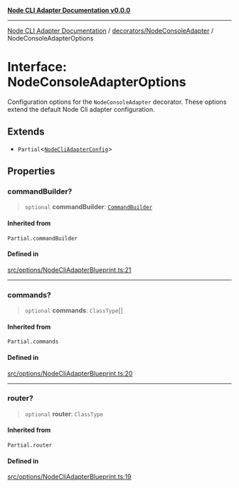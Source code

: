 [**Node CLI Adapter Documentation v0.0.0**](../../../README.md)

***

[Node CLI Adapter Documentation](../../../modules.md) / [decorators/NodeConsoleAdapter](../README.md) / NodeConsoleAdapterOptions

# Interface: NodeConsoleAdapterOptions

Configuration options for the `NodeConsoleAdapter` decorator.
These options extend the default Node Cli adapter configuration.

## Extends

- `Partial`\<[`NodeCliAdapterConfig`](../../../options/NodeCliAdapterBlueprint/interfaces/NodeCliAdapterConfig.md)\>

## Properties

### commandBuilder?

> `optional` **commandBuilder**: [`CommandBuilder`](../../../declarations/type-aliases/CommandBuilder.md)

#### Inherited from

`Partial.commandBuilder`

#### Defined in

[src/options/NodeCliAdapterBlueprint.ts:21](https://github.com/stonemjs/node-cli-adapter/blob/51fcc01bbd0eb589538cce80e62e720559e5481a/src/options/NodeCliAdapterBlueprint.ts#L21)

***

### commands?

> `optional` **commands**: `ClassType`[]

#### Inherited from

`Partial.commands`

#### Defined in

[src/options/NodeCliAdapterBlueprint.ts:20](https://github.com/stonemjs/node-cli-adapter/blob/51fcc01bbd0eb589538cce80e62e720559e5481a/src/options/NodeCliAdapterBlueprint.ts#L20)

***

### router?

> `optional` **router**: `ClassType`

#### Inherited from

`Partial.router`

#### Defined in

[src/options/NodeCliAdapterBlueprint.ts:19](https://github.com/stonemjs/node-cli-adapter/blob/51fcc01bbd0eb589538cce80e62e720559e5481a/src/options/NodeCliAdapterBlueprint.ts#L19)
